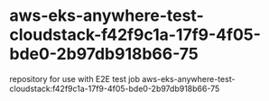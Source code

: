 # aws-eks-anywhere-test-cloudstack-f42f9c1a-17f9-4f05-bde0-2b97db918b66-75
repository for use with E2E test job aws-eks-anywhere-test-cloudstack:f42f9c1a-17f9-4f05-bde0-2b97db918b66-75
